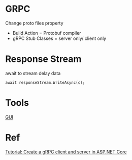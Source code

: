 # GRPC

Change proto files property

- Build Action = Protobuf compiler
- gRPC Stub Classes = server only/ client only


# Response Stream

await to stream delay data

`await responseStream.WriteAsync(c);`



# Tools

[GUI](https://github.com/grpc-ecosystem/awesome-grpc#gui)


# Ref

[Tutorial: Create a gRPC client and server in ASP.NET Core](https://learn.microsoft.com/en-us/aspnet/core/tutorials/grpc/grpc-start?view=aspnetcore-7.0&tabs=visual-studio)

